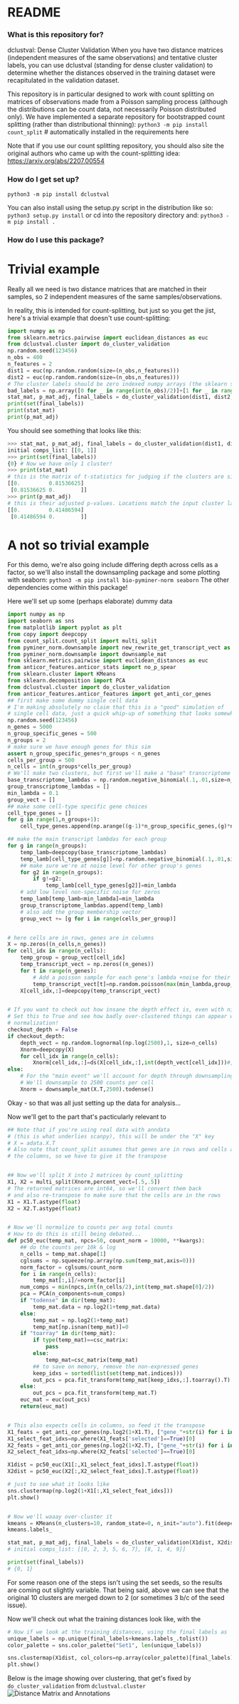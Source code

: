 # README #

### What is this repository for? ###

dclustval: Dense Cluster Validation
When you have two distance matrices (independent measures of the same observations) and tentative cluster labels, you can use dclustval (standing for dense cluster validation) to determine whether the distances observed in the training dataset were recapitulated in the validation dataset.

This repository is in particular designed to work with count splitting on matrices of observations made from a Poisson sampling process (although the distributions can be count data, not necessarily Poisson distributed only). We have implemented a separate repository for bootstrapped count splitting (rather than distributional thinning):
`python3 -m pip install count_split` # automatically installed in the requirements here

Note that if you use our count splitting repository, you should also site the original authors who came up with the count-splitting idea:
https://arxiv.org/abs/2207.00554


### How do I get set up? ###

`python3 -m pip install dclustval`

You can also install using the setup.py script in the distribution like so:
`python3 setup.py install`
or cd into the repository directory and:
`python3 -m pip install .`

### How do I use this package? ###

# Trivial example
Really all we need is two distance matrices that are matched in their samples, so 2 independent measures of the same samples/observations.

In reality, this is intended for count-splitting, but just so you get the jist, here's a trivial example that doesn't use count-splitting:
```python
import numpy as np
from sklearn.metrics.pairwise import euclidean_distances as euc
from dclustval.cluster import do_cluster_validation
np.random.seed(123456)
n_obs = 400
n_features = 2
dist1 = euc(np.random.random(size=(n_obs,n_features)))
dist2 = euc(np.random.random(size=(n_obs,n_features)))
# The cluster labels should be zero indexed numpy arrays (the sklearn standard)
bad_labels = np.array([0 for _ in range(int(n_obs)/2)]+[1 for _ in range(int(n_obs)/2)])
stat_mat, p_mat_adj, final_labels = do_cluster_validation(dist1, dist2, bad_labels)
print(set(final_labels))
print(stat_mat)
print(p_mat_adj)
```
You should see something that looks like this:
```python
>>> stat_mat, p_mat_adj, final_labels = do_cluster_validation(dist1, dist2, np.array(bad_labels))
initial comps_list: [[0, 1]]
>>> print(set(final_labels))
{0} # Now we have only 1 cluster!
>>> print(stat_mat)
# this is the matrix of t-statistics for judging if the clusters are significantly different from each other
[[0.         0.81536625]
 [0.81536625 0.        ]]
>>> print(p_mat_adj)
# this is their adjusted p-values. Locations match the input cluster label indices (row/col 0 means cluster 0)
[[0.         0.41486594]
 [0.41486594 0.        ]]

```


# A not so trivial example
For this demo, we're also going include differing depth across cells as a factor, so
we'll also install the downsampling package and some plotting with seaborn:
`python3 -m pip install bio-pyminer-norm seaborn`
The other dependencies come within this package!

Here we'll set up some (perhaps elaborate) dummy data
```python
import numpy as np
import seaborn as sns
from matplotlib import pyplot as plt
from copy import deepcopy
from count_split.count_split import multi_split
from pyminer_norm.downsample import new_rewrite_get_transcript_vect as ds
from pyminer_norm.downsample import downsample_mat
from sklearn.metrics.pairwise import euclidean_distances as euc
from anticor_features.anticor_stats import no_p_spear
from sklearn.cluster import KMeans
from sklearn.decomposition import PCA
from dclustval.cluster import do_cluster_validation
from anticor_features.anticor_features import get_anti_cor_genes
## first make some dummy single cell data
# I'm making absolutely no claim that this is a "good" simulation of 
# single cell data, just a quick whip-up of something that looks somewhat similar
np.random.seed(123456)
n_genes = 5000
n_group_specific_genes = 500
n_groups = 2
# make sure we have enough genes for this sim
assert n_group_specific_genes*n_groups < n_genes
cells_per_group = 500
n_cells = int(n_groups*cells_per_group)
# We'll make two clusters, but first we'll make a "base" transcriptome
base_transcriptome_lambdas = np.random.negative_binomial(.1,.01,size=n_genes)
group_transcriptome_lambdas = []
min_lambda = 0.1
group_vect = []
## make some cell-type specific gene choices
cell_type_genes = []
for g in range(1,n_groups+1):
    cell_type_genes.append(np.arange((g-1)*n_group_specific_genes,(g)*n_group_specific_genes))

## make the main transcript lambdas for each group
for g in range(n_groups):
    temp_lamb=deepcopy(base_transcriptome_lambdas)
    temp_lamb[cell_type_genes[g]]=np.random.negative_binomial(.1,.01,size=len(cell_type_genes[g]))
    ## make sure we're at noise level for other group's genes
    for g2 in range(n_groups):
        if g!=g2:
            temp_lamb[cell_type_genes[g2]]=min_lambda
    # add low level non-specific noise for zeros
    temp_lamb[temp_lamb<min_lambda]=min_lambda
    group_transcriptome_lambdas.append(temp_lamb)
    # also add the group membership vector
    group_vect += [g for i in range(cells_per_group)]


# here cells are in rows, genes are in columns
X = np.zeros((n_cells,n_genes))
for cell_idx in range(n_cells):
    temp_group = group_vect[cell_idx]
    temp_transcript_vect = np.zeros((n_genes))
    for t in range(n_genes):
        # Add a poisson sample for each gene's lambda +noise for their given group
        temp_transcript_vect[t]=np.random.poisson(max(min_lambda,group_transcriptome_lambdas[temp_group][t]))
    X[cell_idx,:]=deepcopy(temp_transcript_vect)


# If you want to check out how insane the depth effect is, even with nice distributions
# Set this to True and see how badly over-clustered things can appear without depth
# normalization!
checkout_depth = False
if checkout_depth:
    depth_vect = np.random.lognormal(np.log(2500),1, size=n_cells)
    Xnorm=deepcopy(X)
    for cell_idx in range(n_cells):
        Xnorm[cell_idx,:]=ds(X[cell_idx,:],int(depth_vect[cell_idx]))#, 4000)#
else:
    # For the "main event" we'll account for depth through downsampling though
    # We'll downsample to 2500 counts per cell
    Xnorm = downsample_mat(X.T,2500).todense()


```

Okay - so that was all just setting up the data for analysis...

Now we'll get to the part that's pacticularly relevant to 


```python
## Note that if you're using real data with anndata
# (this is what underlies scanpy), this will be under the "X" key
# X = adata.X.T
# Also note that count_split assumes that genes are in rows and cells are in
# the columns, so we have to give it the transpose


## Now we'll split X into 2 matrices by count_splitting
X1, X2 = multi_split(Xnorm,percent_vect=[.5,.5])
# The returned matrices are int64, so we'll convert them back
# and also re-transpose to make sure that the cells are in the rows
X1 = X1.T.astype(float)
X2 = X2.T.astype(float)


# Now we'll normalize to counts per avg total counts
# How to do this is still being debated...
def pc50_euc(temp_mat, npcs=50, count_norm = 10000, **kwargs):
    ## do the counts per 10k & log
    n_cells = temp_mat.shape[1]
    cglsums = np.squeeze(np.array(np.sum(temp_mat,axis=0)))
    norm_factor = cglsums/count_norm
    for i in range(n_cells):
        temp_mat[:,i]/=norm_factor[i]
    num_comps = min(npcs,int(n_cells/2),int(temp_mat.shape[0]/2)) 
    pca = PCA(n_components=num_comps)
    if "todense" in dir(temp_mat):
        temp_mat.data = np.log2(1+temp_mat.data)
    else:
        temp_mat = np.log2(1+temp_mat)
        temp_mat[np.isnan(temp_mat)]=0
    if "toarray" in dir(temp_mat):
        if type(temp_mat)==csc_matrix:
            pass
        else:
            temp_mat=csc_matrix(temp_mat)
        ## to save on memory, remove the non-expressed genes
        keep_idxs = sorted(list(set(temp_mat.indices)))
        out_pcs = pca.fit_transform(temp_mat[keep_idxs,:].toarray().T)
    else:
        out_pcs = pca.fit_transform(temp_mat.T)
    euc_mat = euc(out_pcs)
    return(euc_mat)


# This also expects cells in columns, so feed it the transpose
X1_feats = get_anti_cor_genes(np.log2(1+X1.T), ["gene_"+str(i) for i in range(n_genes)])
X1_select_feat_idxs=np.where(X1_feats['selected']==True)[0]
X2_feats = get_anti_cor_genes(np.log2(1+X2.T), ["gene_"+str(i) for i in range(n_genes)])
X2_select_feat_idxs=np.where(X2_feats['selected']==True)[0]

X1dist = pc50_euc(X1[:,X1_select_feat_idxs].T.astype(float))
X2dist = pc50_euc(X2[:,X2_select_feat_idxs].T.astype(float))

# just to see what it looks like
sns.clustermap(np.log2(1+X1[:,X1_select_feat_idxs]))
plt.show()


# Now we'll waaay over-cluster it
kmeans = KMeans(n_clusters=10, random_state=0, n_init="auto").fit(deepcopy(X1dist))
kmeans.labels_

stat_mat, p_mat_adj, final_labels = do_cluster_validation(X1dist, X2dist, kmeans.labels_)
# initial comps_list: [[0, 2, 3, 5, 6, 7], [8, 1, 4, 9]]

print(set(final_labels))
# {0, 1}
```
For some reason one of the steps isn't using the set seeds, so the results are coming out slightly variable. That being said, above we can see that the original 10 clusters are merged down to 2 (or sometimes 3 b/c of the seed issue).

Now we'll check out what the training distances look like, with the 
```python
# Now if we look at the training distances, using the final labels as 
unique_labels = np.unique(final_labels+kmeans.labels_.tolist())
color_palette = sns.color_palette("Set1", len(unique_labels))

sns.clustermap(X1dist, col_colors=np.array(color_palette)[final_labels], row_colors=np.array(color_palette)[kmeans.labels_])
plt.show()

```
Below is the image showing over clustering, that get's fixed by `do_cluster_validation` from `dclustval.cluster`
![Distance Matrix and Annotations](assets/original_vs_dclustval_merged.png)




